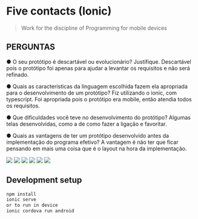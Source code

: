# Five contacts (Ionic)
> Work for the discipline of Programming for mobile devices

## PERGUNTAS

● O seu protótipo é descartável ou evolucionário? Justifique.
     Descartável pois o protótipo foi apenas para ajudar a levantar os requisitos e não será refinado.
  
● Quais as características da linguagem escolhida fazem ela apropriada para o
desenvolvimento de um protótipo?
  Fiz utilizando o ionic, com typescript. Foi apropriada pois o protótipo era mobile, então atendia todos os requisitos.
  
● Que dificuldades você teve no desenvolvimento do protótipo?
  Algumas telas desenvolvidas, como a de como fazer a ligação e favoritar.
  
● Quais as vantagens de ter um protótipo desenvolvido antes da implementação do
programa efetivo?
  A vantagem é não ter que ficar pensando em mais uma coisa que é o layout na hora da implementação.


![](1.jpg)
![](2.jpg)
![](3.jpg)
![](4.jpg)
![](5.jpg)
![](6.jpg)


## Development setup



```sh
npm install
ionic serve 
or to run in device
ionic cordova run android
```

